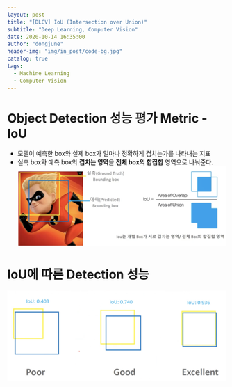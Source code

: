 ```yaml
---
layout: post
title: "[DLCV] IoU (Intersection over Union)"
subtitle: "Deep Learning, Computer Vision"
date: 2020-10-14 16:35:00
author: "dongjune"
header-img: "img/in_post/code-bg.jpg"
catalog: true
tags:
  - Machine Learning
  - Computer Vision
---
```


# Object Detection 성능 평가 Metric - IoU
- 모델이 예측한 box와 실제 box가 얼마나 정확하게 겹치는가를 나타내는 지표
- 실측 box와 예측 box의 **겹치는 영역**을 **전체 box의 합집합** 영역으로 나눠준다.
![1](/assets/img/iou-1.png)

# IoU에 따른 Detection 성능
![2](/assets/img/iou-2.png)